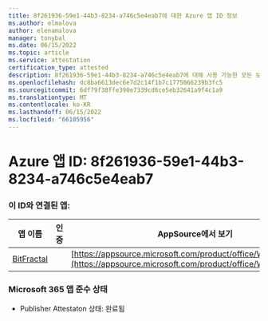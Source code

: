 ```yaml
---
title: 8f261936-59e1-44b3-8234-a746c5e4eab7에 대한 Azure 앱 ID 정보
ms.author: elmalova
author: elenamalova
manager: tonybal
ms.date: 06/15/2022
ms.topic: article
ms.service: attestation
certification_type: attested
description: 8f261936-59e1-44b3-8234-a746c5e4eab7에 대해 사용 가능한 모든 보안 및 규정 준수 정보입니다.
ms.openlocfilehash: dc8ba6613dec6e7d2c14f1b7c1775066239b3fc5
ms.sourcegitcommit: 6df79f38ffe390e7339cd6ce5eb32641a9f4c1a9
ms.translationtype: MT
ms.contentlocale: ko-KR
ms.lasthandoff: 06/15/2022
ms.locfileid: "66105956"
---
```

# <a name="azure-app-id-8f261936-59e1-44b3-8234-a746c5e4eab7"></a>Azure 앱 ID: 8f261936-59e1-44b3-8234-a746c5e4eab7


### <a name="apps-associated-with-this-id"></a>이 ID와 연결된 앱:
| **앱 이름** | **인증** | **AppSource에서 보기** |
|--------------|---------------|-----------------------|
| [BitFractal](../forward/WA200004172.md) |  | [https://appsource.microsoft.com/product/office/WA200004172](https://appsource.microsoft.com/product/office/WA200004172) |

### <a name="microsoft-365-app-compliance-status"></a>Microsoft 365 앱 준수 상태
- Publisher Attestaton 상태: 완료됨
